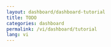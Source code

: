 ```yaml
---
layout: dashboard/dashboard-tutorial
title: TODO
categories: dashboard
permalink: /vi/dashboard/tutorial
lang: vi
---
```

